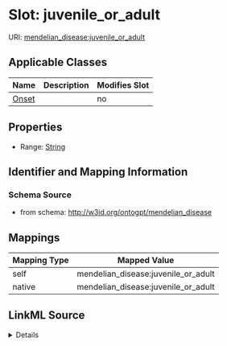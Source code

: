 

# Slot: juvenile_or_adult

URI: [mendelian_disease:juvenile_or_adult](http://w3id.org/ontogpt/mendelian_disease/juvenile_or_adult)



<!-- no inheritance hierarchy -->





## Applicable Classes

| Name | Description | Modifies Slot |
| --- | --- | --- |
| [Onset](Onset.md) |  |  no  |







## Properties

* Range: [String](String.md)





## Identifier and Mapping Information







### Schema Source


* from schema: http://w3id.org/ontogpt/mendelian_disease




## Mappings

| Mapping Type | Mapped Value |
| ---  | ---  |
| self | mendelian_disease:juvenile_or_adult |
| native | mendelian_disease:juvenile_or_adult |




## LinkML Source

<details>
```yaml
name: juvenile_or_adult
from_schema: http://w3id.org/ontogpt/mendelian_disease
rank: 1000
alias: juvenile_or_adult
owner: Onset
domain_of:
- Onset
range: string

```
</details>